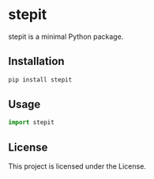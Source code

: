 # stepit

stepit is a minimal Python package.

## Installation

```bash
pip install stepit
```

## Usage

```python
import stepit
```

## License

This project is licensed under the  License.